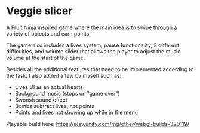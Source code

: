 # Veggie slicer
 A Fruit Ninja inspired game where the main idea is to swipe through a variety of objects and earn points. 

The game also includes a lives system, pause functionality, 3 different difficulties, and volume slider that allows the player to adjust the music volume at the start of the game.

Besides all the additional features that need to be implemented according to the task, I also added a few by myself such as:
- Lives UI as an actual hearts
- Background music (stops on "game over")
- Swoosh sound effect
- Bombs subtract lives, not points
- Points and lives not showing up while in the menu

Playable build here: <link>https://play.unity.com/mg/other/webgl-builds-320119/</link>